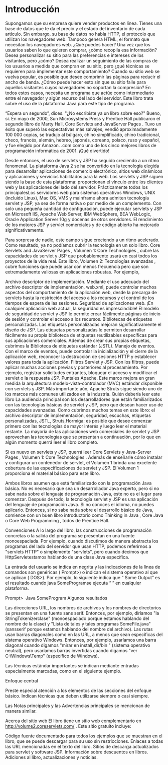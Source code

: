 # Introducción
Supongamos que su empresa quiere vender productos en línea. Tienes una base de datos que te da el precio y el estado del inventario de cada artículo. Sin embargo, su base de datos no habla HTTP, el protocolo que utilizan los navegadores web. Tampoco genera HTML, el formato que necesitan los navegadores web. ¿Qué puedes hacer? Una vez que los usuarios saben lo que quieren comprar, ¿cómo recopila esa información? Desea personalizar su sitio para las preferencias e intereses de los visitantes, pero ¿cómo? Desea realizar un seguimiento de las compras de los usuarios a medida que compran en su sitio, pero ¿qué técnicas se requieren para implementar este comportamiento? Cuando su sitio web se vuelva popular, es posible que desee comprimir las páginas para reducir el ancho de banda. ¿Cómo puede hacer esto sin que su sitio falle para aquellos visitantes cuyos navegadores no soportan la compresión? En todos estos casos, necesita un programa que actúe como intermediario entre el navegador y algún recurso del lado del servidor. Este libro trata sobre el uso de la plataforma Java para este tipo de programa.

“Espera un segundo”, dices. "¿No escribiste ya un libro sobre eso?" Bueno, sí. En mayo de 2000, Sun Microsystems Press y Prentice Hall publicaron el segundo libro de Marty Hall, Core Servlets and JavaServer Pages . Tuvo un éxito que superó las expectativas más salvajes, vendió aproximadamente 100 000 copias, se tradujo al búlgaro, chino simplificado, chino tradicional, checo, francés, alemán, hebreo, japonés, coreano, polaco, ruso y español, y fue elegido por Amazon. .com como uno de los cinco mejores libros de programación informática de 2001. ¡Qué divertido!

Desde entonces, el uso de servlets y JSP ha seguido creciendo a un ritmo fenomenal. La plataforma Java 2 se ha convertido en la tecnología elegida para desarrollar aplicaciones de comercio electrónico, sitios web dinámicos y aplicaciones y servicios habilitados para la web. Los servlets y JSP siguen siendo la base de esta plataforma: proporcionan el vínculo entre los clientes web y las aplicaciones del lado del servidor. Prácticamente todos los principalesLos servidores web para sistemas operativos Windows, UNIX (incluido Linux), Mac OS, VMS y mainframe ahora admiten tecnología servlet y JSP, ya sea de forma nativa o por medio de un complemento. Con solo una pequeña cantidad de configuración, puede ejecutar servlets y JSP en Microsoft IIS, Apache Web Server, IBM WebSphere, BEA WebLogic, Oracle Application Server 10g y docenas de otros servidores. El rendimiento de los motores JSP y servlet comerciales y de código abierto ha mejorado significativamente.

Para sorpresa de nadie, este campo sigue creciendo a un ritmo acelerado. Como resultado, ya no podíamos cubrir la tecnología en un solo libro. Core Servlets and JavaServer Pages , Volumen 1: Core Technologies , cubre las capacidades de servlet y JSP que probablemente usará en casi todos los proyectos de la vida real. Este libro, Volumen 2: Tecnologías avanzadas , cubre funciones que puede usar con menos frecuencia pero que son extremadamente valiosas en aplicaciones robustas. Por ejemplo,

Archivo descriptor de implementación. Mediante el uso adecuado del archivo descriptor de implementación, web.xml, puede controlar muchos aspectos del comportamiento de la aplicación web, desde la precarga de servlets hasta la restricción del acceso a los recursos y el control de los tiempos de espera de las sesiones.
Seguridad de aplicaciones web. ¡En cualquier aplicación web actual, la seguridad es imprescindible! El modelo de seguridad de servlet y JSP le permite crear fácilmente páginas de inicio de sesión y controlar el acceso a los recursos.
Bibliotecas de etiquetas personalizadas. Las etiquetas personalizadas mejoran significativamente el diseño de JSP. Las etiquetas personalizadas le permiten desarrollar fácilmente su propia biblioteca de etiquetas reutilizables específicas para sus aplicaciones comerciales. Además de crear sus propias etiquetas, cubrimos la Biblioteca de etiquetas estándar (JSTL).
Manejo de eventos. Con el marco de eventos, puede controlar la inicialización y el cierre de la aplicación web, reconocer la destrucción de sesiones HTTP y establecer valores para toda la aplicación.
Filtros Servlet y JSP. Con los filtros, puede aplicar muchas acciones previas y posteriores al procesamiento. Por ejemplo, registrar solicitudes entrantes, bloquear el acceso y modificar el servlet o la respuesta JSP.
Puntales Apache. Este marco mejora en gran medida la arquitectura modelo-vista-controlador (MVC) estándar disponible con servlets y JSP. Más importante aún, Apache Struts sigue siendo uno de los marcos más comunes utilizados en la industria.
Quién debería leer este libro
La audiencia principal son los desarrolladores que están familiarizados con las tecnologías básicas de servlet y JSP, pero que desean hacer uso de capacidades avanzadas. Como cubrimos muchos temas en este libro: el archivo descriptor de implementación, seguridad, escuchas, etiquetas personalizadas, JSTL, Struts,Hormiga: es posible que desee comenzar primero con las tecnologías de mayor interés y luego leer el material restante. La mayoría de las aplicaciones web comerciales de servlet y JSP aprovechan las tecnologías que se presentan a continuación, por lo que en algún momento querrá leer el libro completo.

Si es nuevo en servlets y JSP, querrá leer Core Servlets y Java-Server Pages , Volumen 1: Core Technologies . Además de enseñarle cómo instalar y configurar un contenedor de servlet, el Volumen 1 brinda una excelente cobertura de las especificaciones de servlet y JSP. El Volumen 1 proporciona el material básico para este libro.

Ambos libros asumen que está familiarizado con la programación Java básica. No es necesario que sea un desarrollador Java experto, pero si no sabe nada sobre el lenguaje de programación Java, este no es el lugar para comenzar. Después de todo, la tecnología servlet y JSP es una aplicación del lenguaje de programación Java. Si no conoces el idioma, no puedes aplicarlo. Entonces, si no sabe nada sobre el desarrollo básico de Java, comience con un buen libro introductorio como Thinking in Java , Core Java o Core Web Programming , todos de Prentice Hall.

Convenciones
A lo largo del libro, las construcciones de programación concretas o la salida del programa se presentan en una fuente monoespaciada. Por ejemplo, cuando discutimos de manera abstracta los programas del lado del servidor que usan HTTP, podemos referirnos a "servlets HTTP" o simplemente "servlets", pero cuando decimos que HttpServletestamos hablando de una clase Java específica.

La entrada del usuario se indica en negrita y las indicaciones de la línea de comandos son genéricas ( Prompt>) o indican el sistema operativo al que se aplican ( DOS>). Por ejemplo, lo siguiente indica que “ Some Output” es el resultado cuando java SomeProgramse ejecuta “ ” en cualquier plataforma.

Prompt>  Java SomeProgram
Algunos resultados

Las direcciones URL, los nombres de archivos y los nombres de directorios se presentan en una fuente sans serif. Entonces, por ejemplo, diríamos "la StringTokenizerclase" (monoespaciado porque estamos hablando del nombre de la clase) y "Lista de tales y tales programas SomeFile.java" (sansserif porque estamos hablando del nombre del archivo). Las rutas usan barras diagonales como en las URL, a menos que sean específicas del sistema operativo Windows. Entonces, por ejemplo, usaríamos una barra diagonal cuando digamos "mirar en install_dir/bin " (sistema operativo neutral), pero usaríamos barras invertidas cuando digamos "ver C:\Windows\Temp" (específico de Windows).

Las técnicas estándar importantes se indican mediante entradas especialmente marcadas, como en el siguiente ejemplo.

Enfoque central

 Preste especial atención a los elementos de las secciones del enfoque básico. Indican técnicas que deben utilizarse siempre o casi siempre.

Las Notas principales y las Advertencias principales se mencionan de manera similar.

Acerca del sitio web
El libro tiene un sitio web complementario en http://volume2.coreservlets.com/ . Este sitio gratuito incluye:

Código fuente documentado para todos los ejemplos que se muestran en el libro, que se puede descargar para su uso sin restricciones.
Enlaces a todas las URL mencionadas en el texto del libro.
Sitios de descarga actualizados para servlet y software JSP.
Información sobre descuentos en libros.
Adiciones al libro, actualizaciones y noticias.
